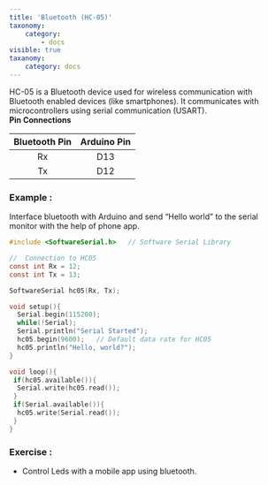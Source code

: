```yaml
---
title: 'Bluetooth (HC-05)'
taxonomy:
    category:
        - docs
visible: true
taxanomy:
    category: docs
---
```


HC-05 is a Bluetooth device used for wireless communication with Bluetooth enabled devices (like smartphones). It communicates with microcontrollers using serial communication (USART).  
**Pin Connections**  

| Bluetooth Pin | Arduino Pin |
| :-: | :-: |
| Rx | D13 |
| Tx | D12 |
### Example :
Interface bluetooth with Arduino and send “Hello world” to the serial monitor with the help of phone app.
```c
#include <SoftwareSerial.h>   // Software Serial Library

//  Connection to HC05
const int Rx = 12; 
const int Tx = 13;

SoftwareSerial hc05(Rx, Tx);

void setup(){
  Serial.begin(115200);
  while(!Serial);
  Serial.println("Serial Started");
  hc05.begin(9600);   // Default data rate for HC05
  hc05.println("Hello, world?");
}

void loop(){
 if(hc05.available()){
  Serial.write(hc05.read()); 
 }
 if(Serial.available()){
  hc05.write(Serial.read());
 }
}
```
### Exercise :
+ Control Leds with a mobile app using bluetooth.